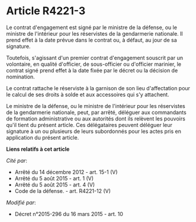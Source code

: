 # Article R4221-3

Le contrat d'engagement est signé par le ministre de la défense, ou le ministre de l'intérieur pour les réservistes de la
gendarmerie nationale. Il prend effet à la date prévue dans le contrat ou, à défaut, au jour de sa signature. 

Toutefois, s'agissant d'un premier contrat d'engagement souscrit par un volontaire, en qualité d'officier, de sous-officier
ou d'officier marinier, le contrat signé prend effet à la date fixée par le décret ou la décision de nomination. 

Le contrat rattache le réserviste à la garnison de son lieu d'affectation pour le calcul de ses droits à solde et aux
accessoires qui s'y attachent. 

Le ministre de la défense, ou le ministre de l'intérieur pour les réservistes de la gendarmerie nationale, peut, par arrêté,
déléguer aux commandants de formation administrative ou aux autorités dont ils relèvent les pouvoirs qu'il tient du présent
article. Ces délégataires peuvent déléguer leur signature à un ou plusieurs de leurs subordonnés pour les actes pris en
application du présent article.

**Liens relatifs à cet article**

_Cité par_:

  - Arrêté du 14 décembre 2012 - art. 15-1 (V)
  - Arrêté du 5 août 2015 - art. 1 (V)
  - Arrêté du 5 août 2015 - art. 4 (V)
  - Code de la défense. - art. R4221-12 (V)

_Modifié par_:

  - Décret n°2015-296 du 16 mars 2015 - art. 10
